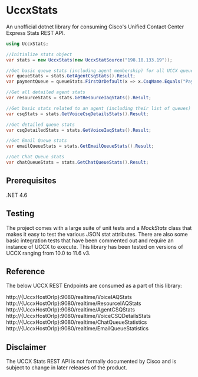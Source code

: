 # UccxStats

An unofficial dotnet library for consuming Cisco's Unified Contact Center Express Stats REST API.

```c#
using UccxStats;

//Initialize stats object
var stats = new UccxStats(new UccxStatSource("198.18.133.19"));

//Get basic queue stats (including agent membership) for all UCCX queues
var queueStats = stats.GetAgentCsqStats().Result;
var paymentQueue = queueStats.FirstOrDefault(x => x.CsqName.Equals("Payments"));

//Get all detailed agent stats
var resourceStats = stats.GetResourceIaqStats().Result;

//Get basic stats related to an agent (including their list of queues)
var csqStats = stats.GetVoiceCsqDetailsStats().Result;

//Get detailed queue stats
var csqDetailedStats = stats.GetVoiceIaqStats().Result;

//Get Email Queue stats
var emailQueueStats = stats.GetEmailQueueStats().Result;

//Get Chat Queue stats
var chatQueueStats = stats.GetChatQueueStats().Result;
```
## Prerequisites

.NET 4.6

## Testing

The project comes with a large suite of unit tests and a *MockStats* class that makes it easy to test the various JSON stat attributes. There are also some basic integration tests that have been commented out and require an instance of UCCX to execute. This library has been tested on versions of UCCX ranging from 10.0 to 11.6 v3.

## Reference

The below UCCX REST Endpoints are consumed as a part of this library:

http://{UccxHostOrIp}:9080/realtime/VoiceIAQStats  
http://{UccxHostOrIp}:9080/realtime/ResourceIAQStats  
http://{UccxHostOrIp}:9080/realtime/AgentCSQStats  
http://{UccxHostOrIp}:9080/realtime/VoiceCSQDetailsStats  
http://{UccxHostOrIp}:9080/realtime/ChatQueueStatistics  
http://{UccxHostOrIp}:9080/realtime/EmailQueueStatistics  

## Disclaimer

The UCCX Stats REST API is not formally documented by Cisco and is subject to change in later releases of the product.

